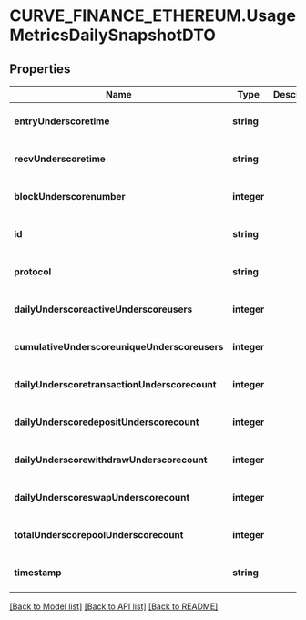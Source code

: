 # CURVE_FINANCE_ETHEREUM.UsageMetricsDailySnapshotDTO

## Properties
Name | Type | Description | Notes
------------ | ------------- | ------------- | -------------
**entryUnderscoretime** | **string** |  | [optional] [default to null]
**recvUnderscoretime** | **string** |  | [optional] [default to null]
**blockUnderscorenumber** | **integer** |  | [optional] [default to null]
**id** | **string** |  | [optional] [default to null]
**protocol** | **string** |  | [optional] [default to null]
**dailyUnderscoreactiveUnderscoreusers** | **integer** |  | [optional] [default to null]
**cumulativeUnderscoreuniqueUnderscoreusers** | **integer** |  | [optional] [default to null]
**dailyUnderscoretransactionUnderscorecount** | **integer** |  | [optional] [default to null]
**dailyUnderscoredepositUnderscorecount** | **integer** |  | [optional] [default to null]
**dailyUnderscorewithdrawUnderscorecount** | **integer** |  | [optional] [default to null]
**dailyUnderscoreswapUnderscorecount** | **integer** |  | [optional] [default to null]
**totalUnderscorepoolUnderscorecount** | **integer** |  | [optional] [default to null]
**timestamp** | **string** |  | [optional] [default to null]

[[Back to Model list]](../README.md#documentation-for-models) [[Back to API list]](../README.md#documentation-for-api-endpoints) [[Back to README]](../README.md)


